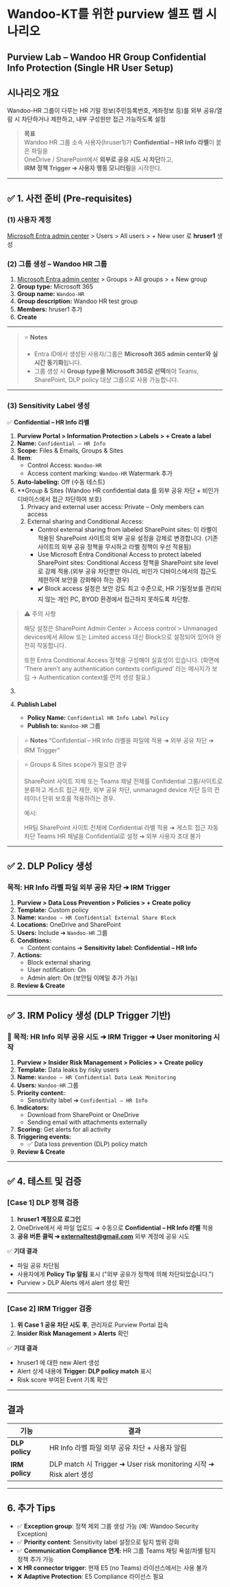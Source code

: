 # Wandoo-KT를 위한 purview 셀프 랩 시나리오 

## Purview Lab – Wandoo HR Group Confidential Info Protection (Single HR User Setup)

## 시나리오 개요
Wandoo-HR 그룹이 다루는 HR 기밀 정보(주민등록번호, 계좌정보 등)를 외부 공유/열람 시 차단하거나 제한하고, 내부 구성원만 접근 가능하도록 설정

> **목표**  
> Wandoo HR 그룹 소속 사용자(hruser1)가 **Confidential – HR Info 라벨**이 붙은 파일을  
> OneDrive / SharePoint에서 **외부로 공유 시도 시 차단**하고,  
> **IRM 정책 Trigger ➔ 사용자 행동 모니터링**을 시작한다.

---

## ✅ **1. 사전 준비 (Pre-requisites)**
### **(1) 사용자 계정**
   [Microsoft Entra admin center](https://entra.microsoft.com) > Users > All users > + New user 로 **hruser1** 생성

### **(2) 그룹 생성 – Wandoo HR 그룹**

1. [Microsoft Entra admin center](https://entra.microsoft.com) > Groups > All groups > + New group
2. **Group type:** Microsoft 365
3. **Group name:** `Wandoo-HR`
4. **Group description:** Wandoo HR test group
5. **Members:** hruser1 추가
6. **Create**

---

> ⭐️ **Notes**
> 
> - Entra ID에서 생성된 사용자/그룹은 **Microsoft 365 admin center와 실시간 동기화**됩니다.
> - 그룹 생성 시 **Group type을 Microsoft 365로 선택**해야 Teams, SharePoint, DLP policy 대상 그룹으로 사용 가능합니다.

---

### **(3) Sensitivity Label 생성**

✅ **Confidential – HR Info 라벨**

1. **Purview Portal > Information Protection > Labels > + Create a label**
2. **Name:** `Confidential – HR Info`
3. **Scope:** Files & Emails, Groups & Sites
4. **Item**:
   * Control Access: `Wandoo-HR`
   * Access content marking: `Wandoo-HR` Watermark 추가 
6. **Auto-labeling:** Off (수동 테스트)
7. **Group & Sites (Wandoo HR confidential data 를 외부 공유 차단 + 비인가 디바이스에서 접근 차단하여 보호)
   1. Privacy and external user access: Private – Only members can access
   2. External sharing and Conditional Access:
      - Control external sharing from labeled SharePoint sites: 이 라벨이 적용된 SharePoint 사이트의 외부 공유 설정을 강제로 변경합니다. (기존 사이트의 외부 공유 정책을 무시하고 라벨 정책이 우선 적용됨)
      - Use Microsoft Entra Conditional Access to protect labeled SharePoint sites: Conditional Access 정책을 SharePoint site level로 강제 적용.(외부 공유 차단뿐만 아니라, 비인가 디바이스에서의 접근도 제한하여 보안을 강화해야 하는 경우)
      - ✔️ Block access 설정은 보안 강도 최고 수준으로, HR 기밀정보를 관리되지 않는 개인 PC, BYOD 환경에서 접근하지 못하도록 차단함.

> ⚠️ 주의 사항
>
> 해당 설정은 SharePoint Admin Center > Access control > Unmanaged devices에서 Allow 또는 Limited access 대신 Block으로 설정되어 있어야 완전히 작동합니다.
>
> 또한 Entra Conditional Access 정책을 구성해야 실효성이 있습니다. (화면에 ‘There aren’t any authentication contexts configured’ 라는 메시지가 보임 → Authentication context를 먼저 생성 필요.)


   3. 


9. **Publish Label**
   - **Policy Name:** `Confidential HR Info Label Policy`
   - **Publish to:** `Wandoo-HR` 그룹

> ⭐️ **Notes**
> “Confidential – HR Info 라벨을 파일에 적용 ➔ 외부 공유 차단 ➔ IRM Trigger”

> ⭐️ Groups & Sites scope가 필요한 경우
> 
> SharePoint 사이트 자체 또는 Teams 채널 전체를 Confidential 그룹/사이트로 분류하고
> 게스트 접근 제한, 외부 공유 차단, unmanaged device 차단 등의 컨테이너 단위 보호를 적용하려는 경우.
>
> 예시:
> 
> HR팀 SharePoint 사이트 전체에 Confidential 라벨 적용 ➔ 게스트 접근 자동 차단
> Teams HR 채널을 Confidential로 설정 ➔ 외부 사용자 초대 불가

---

## ✅ **2. DLP Policy 생성**

### **목적:** HR Info 라벨 파일 외부 공유 차단 ➔ IRM Trigger

1. **Purview > Data Loss Prevention > Policies > + Create policy**
2. **Template:** Custom policy
3. **Name:** `Wandoo – HR Confidential External Share Block`
4. **Locations:** OneDrive and SharePoint
5. **Users:** Include ➔ `Wandoo-HR` 그룹
6. **Conditions:**
   - Content contains ➔ **Sensitivity label: Confidential – HR Info**
7. **Actions:**
   - Block external sharing
   - User notification: On
   - Admin alert: On (보안팀 이메일 추가 가능)
8. **Review & Create**

---

## ✅ **3. IRM Policy 생성 (DLP Trigger 기반)**

### 🔹 **목적:** HR Info 외부 공유 시도 ➔ IRM Trigger ➔ User monitoring 시작

1. **Purview > Insider Risk Management > Policies > + Create policy**
2. **Template:** Data leaks by risky users
3. **Name:** `Wandoo – HR Confidential Data Leak Monitoring`
4. **Users:** `Wandoo-HR` 그룹
5. **Priority content:**
   - Sensitivity label ➔ `Confidential – HR Info`
6. **Indicators:**
   - Download from SharePoint or OneDrive
   - Sending email with attachments externally
7. **Scoring:** Get alerts for all activity
8. **Triggering events:**
   - ✅ Data loss prevention (DLP) policy match
9. **Review & Create**

---

## ✅ **4. 테스트 및 검증**

### **[Case 1] DLP 정책 검증**

1. **hruser1 계정으로 로그인**
2. OneDrive에서 새 파일 업로드 ➔ 수동으로 **Confidential – HR Info 라벨** 적용
3. **공유 버튼 클릭 ➔ externaltest@gmail.com** 외부 계정에 공유 시도

✅ **기대 결과**
- 파일 공유 차단됨
- 사용자에게 **Policy Tip 알림** 표시 ("외부 공유가 정책에 의해 차단되었습니다.")
- Purview > DLP Alerts 에서 alert 생성 확인

---

### **[Case 2] IRM Trigger 검증**

1. **위 Case 1 공유 차단 시도 후**, 관리자로 Purview Portal 접속
2. **Insider Risk Management > Alerts** 확인

✅ **기대 결과**
- hruser1 에 대한 new Alert 생성
- Alert 상세 내용에 **Trigger: DLP policy match** 표시
- Risk score 부여된 Event 기록 확인

---

## 결과 

| 기능 | 결과 |
|---|---|
| **DLP policy** | HR Info 라벨 파일 외부 공유 차단 + 사용자 알림 |
| **IRM policy** | DLP match 시 Trigger ➔ User risk monitoring 시작 ➔ Risk alert 생성 |

---

## **6. 추가 Tips**

- ✅ **Exception group**: 정책 제외 그룹 생성 가능 (예: Wandoo Security Exception)
- ✅ **Priority content**: Sensitivity label 설정으로 탐지 범위 강화
- ✅ **Communication Compliance 연계:** HR 그룹 Teams 채팅 욕설/차별 탐지 정책 추가 가능
- ❌ **HR connector trigger**: 현재 E5 (no Teams) 라이선스에서는 사용 불가
- ❌ **Adaptive Protection**: E5 Compliance 라이선스 필요


